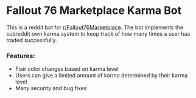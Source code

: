 # Fallout 76 Marketplace Karma Bot

This is a reddit bot for [r/Fallout76Marketplace](https://www.reddit.com/r/Fallout76Marketplace/). The bot implements
the subreddit own karma system to keep track of how many times a user has traded successfully.

### Features:

- Flair color changes based on karma level
- Users can give a limited amount of karma determined by their karma level
- Many security and bug fixes